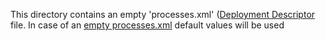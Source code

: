 This directory contains an empty 'processes.xml' ([Deployment Descriptor](https://docs.camunda.org/manual/7.6/user-guide/process-applications/the-processes-xml-deployment-descriptor/) file.
In case of an [empty processes.xml](https://docs.camunda.org/manual/7.6/user-guide/process-applications/the-processes-xml-deployment-descriptor/#empty-processes-xml)
default values will be used
